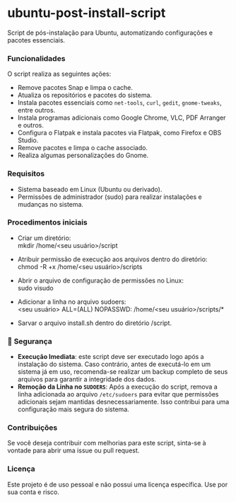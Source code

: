 # ubuntu-post-install-script

Script de pós-instalação para Ubuntu, automatizando configurações e pacotes essenciais.

### Funcionalidades

O script realiza as seguintes ações:

- Remove pacotes Snap e limpa o cache.
- Atualiza os repositórios e pacotes do sistema.
- Instala pacotes essenciais como `net-tools`, `curl`, `gedit`, `gnome-tweaks`, entre outros.
- Instala programas adicionais como Google Chrome, VLC, PDF Arranger e outros.
- Configura o Flatpak e instala pacotes via Flatpak, como Firefox e OBS Studio.
- Remove pacotes e limpa o cache associado.
- Realiza algumas personalizações do Gnome.

### Requisitos

- Sistema baseado em Linux (Ubuntu ou derivado).
- Permissões de administrador (sudo) para realizar instalações e mudanças no sistema.

### Procedimentos iniciais

- Criar um diretório:<br>
mkdir /home/<seu usuário>/script

- Atribuir permissão de execução aos arquivos dentro do diretório:<br>
chmod -R +x /home/<seu usuário>/scripts

- Abrir o arquivo de configuração de permissões no Linux:<br>
sudo visudo

- Adicionar a linha no arquivo sudoers:<br>
<seu usuário> ALL=(ALL) NOPASSWD: /home/<seu usuário>/scripts/*

- Sarvar o arquivo install.sh dentro do diretório /script.

### 🔐 **Segurança**

- **Execução Imediata**: este script deve ser executado logo após a instalação do sistema. Caso contrário, antes de executá-lo em um sistema já em uso, recomenda-se realizar um backup completo de seus arquivos para garantir a integridade dos dados.
- **Remoção da Linha no `SUDOERS`**: Após a execução do script, remova a linha adicionada ao arquivo `/etc/sudoers` para evitar que permissões adicionais sejam mantidas desnecessariamente. Isso contribui para uma configuração mais segura do sistema.

### Contribuições
Se você deseja contribuir com melhorias para este script, sinta-se à vontade para abrir uma issue ou pull request.

### Licença
Este projeto é de uso pessoal e não possui uma licença específica. Use por sua conta e risco.
